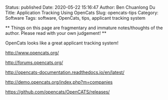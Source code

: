 Status: published
Date: 2020-05-22 15:16:47
Author: Ben Chuanlong Du
Title: Application Tracking Using OpenCats
Slug: opencats-tips
Category: Software
Tags: software, OpenCats, tips, applicant tracking system

**
Things on this page are
fragmentary and immature notes/thoughts of the author.
Please read with your own judgement!
**


OpenCats looks like a great applicant tracking system!

http://www.opencats.org/

http://forums.opencats.org/

http://opencats-documentation.readthedocs.io/en/latest/

http://demo.opencats.org/index.php?m=companies

https://github.com/opencats/OpenCATS/releases/
